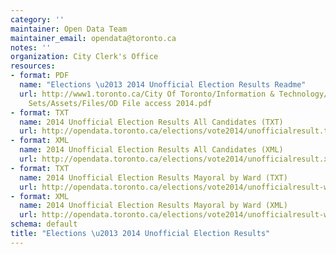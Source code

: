 ```yaml
---
category: ''
maintainer: Open Data Team
maintainer_email: opendata@toronto.ca
notes: ''
organization: City Clerk's Office
resources:
- format: PDF
  name: "Elections \u2013 2014 Unofficial Election Results Readme"
  url: http://www1.toronto.ca/City Of Toronto/Information & Technology/Open Data/Data
    Sets/Assets/Files/OD File access 2014.pdf
- format: TXT
  name: 2014 Unofficial Election Results All Candidates (TXT)
  url: http://opendata.toronto.ca/elections/vote2014/unofficialresult.txt
- format: XML
  name: 2014 Unofficial Election Results All Candidates (XML)
  url: http://opendata.toronto.ca/elections/vote2014/unofficialresult.xml
- format: TXT
  name: 2014 Unofficial Election Results Mayoral by Ward (TXT)
  url: http://opendata.toronto.ca/elections/vote2014/unofficialresult-wardbyward.txt
- format: XML
  name: 2014 Unofficial Election Results Mayoral by Ward (XML)
  url: http://opendata.toronto.ca/elections/vote2014/unofficialresult-wardbyward.xml
schema: default
title: "Elections \u2013 2014 Unofficial Election Results"
---
```

